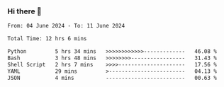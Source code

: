 ### Hi there 👋

<!--
**ututono/ututono** is a ✨ _special_ ✨ repository because its `README.md` (this file) appears on your GitHub profile.

Here are some ideas to get you started:

- 🔭 I’m currently working on ...
- 🌱 I’m currently learning ...
- 👯 I’m looking to collaborate on ...
- 🤔 I’m looking for help with ...
- 💬 Ask me about ...
- 📫 How to reach me: ...
- 😄 Pronouns: ...
- ⚡ Fun fact: ...
-->



<!--START_SECTION:waka-->

```txt
From: 04 June 2024 - To: 11 June 2024

Total Time: 12 hrs 6 mins

Python         5 hrs 34 mins   >>>>>>>>>>>>-------------   46.08 %
Bash           3 hrs 48 mins   >>>>>>>>-----------------   31.43 %
Shell Script   2 hrs 7 mins    >>>>---------------------   17.56 %
YAML           29 mins         >------------------------   04.13 %
JSON           4 mins          -------------------------   00.63 %
```

<!--END_SECTION:waka-->
